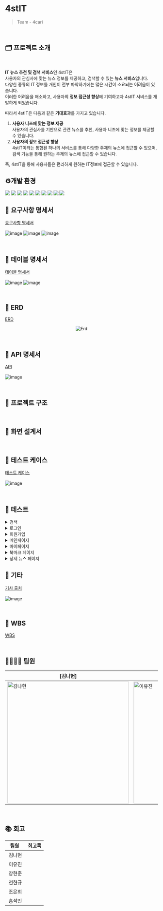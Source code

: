# 4stIT
> Team - 4cari
<br>

## 🗂️ 프로젝트 소개
<br>

<div>
  
  **IT 뉴스 추천 및 검색 서비스**인 4stIT은 <br>
사용자의 관심사에 맞는 뉴스 정보를 제공하고, 검색할 수 있는 **뉴스 서비스**입니다.<br>
다양한 종류의 IT 정보를 개인이 전부 파악하기에는 많은 시간이 소요되는 어려움이 있습니다.<br>
이러한 어려움을 해소하고, 사용자의 **정보 접근성 향상**에 기여하고자 4stIT 서비스를 개발하게 되었습니다.<br>

따라서 4stIT은 다음과 같은 **기대효과**를 가지고 있습니다.

1. **사용자 니즈에 맞는 정보 제공**<br>
    사용자의 관심사를 기반으로 관련 뉴스를 추천, 사용자 니즈에 맞는 정보를 제공할 수 있습니다.
2. **사용자의 정보 접근성 향상**<br>
    4stIT이라는 통합된 하나의 서비스를 통해 다양한 주제의 뉴스에 접근할 수 있으며, 검색 기능을 통해 원하는 주제의 뉴스에 접근할 수 있습니다.
    
즉, 4stIT을 통해 사용자들은 편리하게 원하는 IT정보에 접근할 수 있습니다.

</div>

## ⚙개발 환경
<img src="https://img.shields.io/badge/java-007396?style=for-the-badge&logo=java&logoColor=white"> <img src="https://img.shields.io/badge/JavaScript-F7DF1E?style=for-the-badge&logo=javascript&logoColor=black"/> <img src="https://img.shields.io/badge/CSS3-1572B6?style=for-the-badge&logo=css3&logoColor=white"/> <img src="https://img.shields.io/badge/HTML5-E34F26?style=for-the-badge&logo=html5&logoColor=white"/> <img src="https://img.shields.io/badge/Vue.js-4FC08D?style=for-the-badge&logo=Vue.js&logoColor=white"/> <img src="https://img.shields.io/badge/gradle-02303A?style=for-the-badge&logo=gradle&logoColor=white"> <img src="https://img.shields.io/badge/mariaDB-003545?style=for-the-badge&logo=mariaDB&logoColor=white"/> <img src="https://img.shields.io/badge/springboot-6DB33F?style=for-the-badge&logo=springboot&logoColor=white"/> <img src="https://img.shields.io/badge/github-181717?style=for-the-badge&logo=github&logoColor=white"> <img src="https://img.shields.io/badge/git-F05032?style=for-the-badge&logo=git&logoColor=white">

## 📑 요구사항 명세서
[요구사항 명세서](https://docs.google.com/spreadsheets/d/1TyRsbSeW4v-V-AyeoBwzd_29XmxtEqnAE0FZL05jrjU/edit?gid=960276421#gid=960276421)
<br><br>
![image](https://github.com/user-attachments/assets/41eefe0b-3f2e-4664-be20-29bf98626e2b)
![image](https://github.com/user-attachments/assets/e209b4ec-5e16-49f8-85ee-1ca577593ecb)
![image](https://github.com/user-attachments/assets/26a640d6-567a-4804-8c72-5267772a3a4b)



<br>

## 📑 테이블 명세서
[테이블 명세서](https://docs.google.com/spreadsheets/d/1TyRsbSeW4v-V-AyeoBwzd_29XmxtEqnAE0FZL05jrjU/edit?gid=373256007#gid=373256007) 
<br><br>
![image](https://github.com/user-attachments/assets/6eb4ab10-2447-4313-b490-b61016f71e04)
![image](https://github.com/user-attachments/assets/3a491183-09f0-4455-97c7-7eabb61381e5)



<br>

## 📑 ERD
[ERD](https://www.erdcloud.com/d/5T9PHBo9HqThgb8QT)
<p align="center">
  <img alt="Erd" src="https://github.com/user-attachments/assets/869deee9-54ef-4243-95d0-13aa0b3fccfb">
</p>
<br>

## 📑 API 명세서
[API](https://docs.google.com/spreadsheets/d/1TyRsbSeW4v-V-AyeoBwzd_29XmxtEqnAE0FZL05jrjU/edit?gid=1243557912#gid=1243557912)
<br><br>
![image](https://github.com/user-attachments/assets/e784dc03-6182-4c68-b583-00a79a61b337)

<br>

## 📑 프로젝트 구조

<br>

## 📑 화면 설계서
<br>

## 📑 테스트 케이스
[테스트 케이스](https://docs.google.com/spreadsheets/d/1TyRsbSeW4v-V-AyeoBwzd_29XmxtEqnAE0FZL05jrjU/edit?gid=477064179#gid=477064179)
<br><br>
![image](https://github.com/user-attachments/assets/0689fab1-858f-4ef1-8857-6c7cb3a2d88f)

<br>

## 📑 테스트
<details>
  <summary>검색</summary>
</details>

<details>
  <summary>로그인</summary>
  <blockquote>
    <details>
      <summary>로그인 페이지 라우트</summary>
    </details>
    <details>
      <summary>로그인 성공</summary>
    </details>
    <details>
      <summary>로그인 실패</summary>
    </details>
    <details>
      <summary>로그아웃</summary>
    </details>
  </blockquote>
</details>

<details>
  <summary>회원가입</summary>
  <blockquote>
    <details>
      <summary>회원가입 페이지 라우트</summary>
    </details>
    <details>
      <summary>회원가입 성공</summary>
    </details>
    <details>
      <summary>회원가입 실패</summary>
    </details>
  </blockquote>
</details>

<details>
  <summary>메인페이지</summary>
  <blockquote>
    <details>
      <summary>로그인 상태</summary>
      <blockquote>
        <details>
        <summary>관심사 뉴스 리스트 제공</summary>
        </details>
        <details>
        <summary>상세 뉴스 페이지 → 목록 라우트</summary>
        </details>
      </blockquote>
    </details>
    <details>
      <summary>로그아웃 상태</summary>
      <blockquote>
        <details>
        <summary>전체 뉴스 리스트 제공</summary>
        </details>
        <details>
        <summary>상세 뉴스 페이지 → 목록 라우트</summary>
      </blockquote>
    </details>
  </blockquote>
</details>

<details>
  <summary>마이페이지</summary>
  <blockquote>
    <details>
      <summary>마이페이지 라우트</summary>
    </details>
    <details>
      <summary>정보 수정</summary>
      <blockquote>
        <details>
        <summary>개인정보 수정</summary>
        </details>
        <details>
        <summary>비밀번호 수정</summary>
        </details>
        <details>
          <summary>관심사 수정</summary>
        </details>
      </blockquote>
    </details>
  </blockquote>
</details>

<details>
  <summary>북마크 페이지</summary>
  <blockquote>
    <details>
      <summary>뷱마크 페이지 라우트</summary>
    </details>
    <details>
      <summary>북마크 페이지 → 상세 뉴스 페이지 라우트</summary>
    </details>
    <details>
      <summary>상세 뉴스 페이지 → 목록 라우트</summary>
    </details>
  </blockquote>
</details>

<details>
  <summary>상세 뉴스 페이지</summary>
  <blockquote>
    <details>
      <summary>상세 뉴스 페이지 라우트</summary>
    </details>
    <details>
      <summary>새로고침 시 조회수 카운트</summary>
    </details>
    <details>
      <summary>로그인 상태</summary>
      <blockquote>
        <details>
        <summary>북마크 추가 및 확인</summary>
        </details>
        <details>
        <summary>북마크 삭제 및 확인</summary>
        </details>
      </blockquote>
    </details>
    <details>
      <summary>로그아웃 상태</summary>
      <blockquote>
        <details>
        <summary>북마크 추가 시 로그인 페이지로 라우트</summary>
        </details>
      </blockquote>
    </details>
  </blockquote>
</details>

## 📑 기타
[기사 출처](https://docs.google.com/spreadsheets/d/1TyRsbSeW4v-V-AyeoBwzd_29XmxtEqnAE0FZL05jrjU/edit?gid=379834428#gid=379834428)
<br><br>
![image](https://github.com/user-attachments/assets/697d4c2a-1b43-417f-87b9-67fdefb3c5c5)

<br>

## 📆 WBS
[WBS](https://docs.google.com/spreadsheets/d/1TyRsbSeW4v-V-AyeoBwzd_29XmxtEqnAE0FZL05jrjU/edit?gid=0#gid=0)

<br>

## 👨‍👩‍👧‍👦 팀원

[김나현]|[이유진]|[장현준]|[전현규]|[조은희]|[홍석민]|
------|------|------|------------------|--------------------|------|
<img alt="김나현" src="" width="400px"/> | <img alt="이유진" src="" width="400px"/> | <img alt="장현준" src="" width="400px"/> | <img alt="전현규" src="" width="400px"/> | <img alt="조은희" src="" width="400px"/> | <img alt="홍석민" src="" width="400px"/> | 
<br>

## 📚 회고
|&nbsp;&nbsp;팀원&nbsp;&nbsp;&nbsp;|회고록|
|:---:|---|
|김나현|&nbsp;|
|이유진|&nbsp;|
|장현준|&nbsp;|
|전현규|&nbsp;|
|조은희|&nbsp;|
|홍석민|&nbsp;|
<br>
